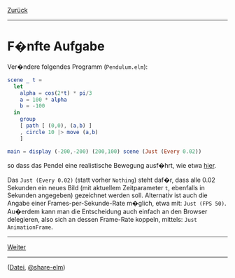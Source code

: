 [Zurück](Mouse.md)

---

# F�nfte Aufgabe

Ver�ndere folgendes Programm (`Pendulum.elm`):

```elm
scene _ t =
  let
    alpha = cos(2*t) * pi/3
    a = 100 * alpha
    b = -100
  in
    group
    [ path [ (0,0), (a,b) ]
    , circle 10 |> move (a,b)
    ]

main = display (-200,-200) (200,100) scene (Just (Every 0.02))
```

so dass das Pendel eine realistische Bewegung ausf�hrt, wie etwa [hier](http://jvoigtlaender.github.io/Elm-Kurs/examples/Pendulum.html).

Das `Just (Every 0.02)` (statt vorher `Nothing`) steht daf�r, dass alle 0.02 Sekunden ein neues Bild (mit aktuellem Zeitparameter `t`, ebenfalls in Sekunden angegeben) gezeichnet werden soll.
Alternativ ist auch die Angabe einer Frames-per-Sekunde-Rate m�glich, etwa mit: `Just (FPS 50)`.
Au�erdem kann man die Entscheidung auch einfach an den Browser delegieren, also sich an dessen Frame-Rate koppeln, mittels: `Just AnimationFrame`.

---

[Weiter](State.md)

---

([Datei](https://raw.githubusercontent.com/jvoigtlaender/Elm-Kurs/master/src/task05/Pendulum.elm), [@share-elm](http://share-elm.com/sprout/55897011e4b06aacf0e8a75e/0.14/view))
